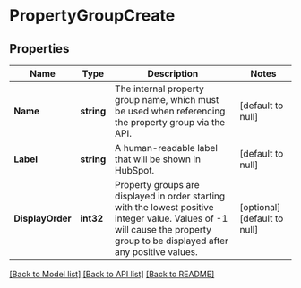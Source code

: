 # PropertyGroupCreate

## Properties
Name | Type | Description | Notes
------------ | ------------- | ------------- | -------------
**Name** | **string** | The internal property group name, which must be used when referencing the property group via the API. | [default to null]
**Label** | **string** | A human-readable label that will be shown in HubSpot. | [default to null]
**DisplayOrder** | **int32** | Property groups are displayed in order starting with the lowest positive integer value. Values of -1 will cause the property group to be displayed after any positive values. | [optional] [default to null]

[[Back to Model list]](../README.md#documentation-for-models) [[Back to API list]](../README.md#documentation-for-api-endpoints) [[Back to README]](../README.md)


